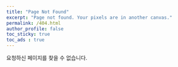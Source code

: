 ```yaml
---
title: "Page Not Found"
excerpt: "Page not found. Your pixels are in another canvas."
permalink: /404.html
author_profile: false
toc_sticky: true
toc_ads : true
---
```


요청하신 페이지를 찾을 수 없습니다.

<script>
  var GOOG_FIXURL_LANG = 'en';
  var GOOG_FIXURL_SITE = 'https://hyot88.github.io'
</script>
<script src="https://linkhelp.clients.google.com/tbproxy/lh/wm/fixurl.js">
</script>
